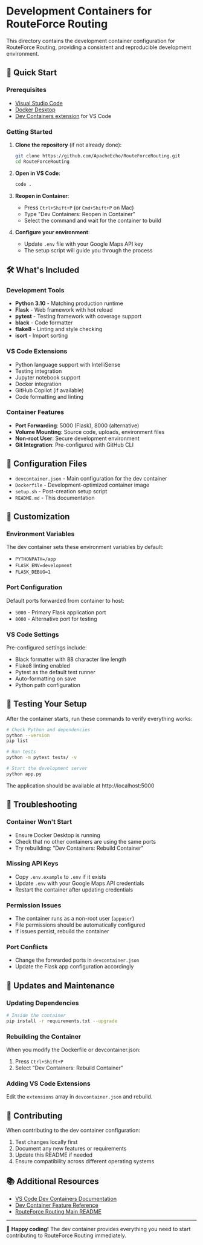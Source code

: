 # Development Containers for RouteForce Routing

This directory contains the development container configuration for RouteForce Routing, providing a consistent and reproducible development environment.

## 🚀 Quick Start

### Prerequisites

- [Visual Studio Code](https://code.visualstudio.com/)
- [Docker Desktop](https://www.docker.com/products/docker-desktop/)
- [Dev Containers extension](https://marketplace.visualstudio.com/items?itemName=ms-vscode-remote.remote-containers) for VS Code

### Getting Started

1. **Clone the repository** (if not already done):
   ```bash
   git clone https://github.com/ApacheEcho/RouteForceRouting.git
   cd RouteForceRouting
   ```

2. **Open in VS Code**:
   ```bash
   code .
   ```

3. **Reopen in Container**:
   - Press `Ctrl+Shift+P` (or `Cmd+Shift+P` on Mac)
   - Type "Dev Containers: Reopen in Container"
   - Select the command and wait for the container to build

4. **Configure your environment**:
   - Update `.env` file with your Google Maps API key
   - The setup script will guide you through the process

## 🛠️ What's Included

### Development Tools
- **Python 3.10** - Matching production runtime
- **Flask** - Web framework with hot reload
- **pytest** - Testing framework with coverage support
- **black** - Code formatter
- **flake8** - Linting and style checking
- **isort** - Import sorting

### VS Code Extensions
- Python language support with IntelliSense
- Testing integration
- Jupyter notebook support
- Docker integration
- GitHub Copilot (if available)
- Code formatting and linting

### Container Features
- **Port Forwarding**: 5000 (Flask), 8000 (alternative)
- **Volume Mounting**: Source code, uploads, environment files
- **Non-root User**: Secure development environment
- **Git Integration**: Pre-configured with GitHub CLI

## 📁 Configuration Files

- `devcontainer.json` - Main configuration for the dev container
- `Dockerfile` - Development-optimized container image
- `setup.sh` - Post-creation setup script
- `README.md` - This documentation

## 🔧 Customization

### Environment Variables

The dev container sets these environment variables by default:
- `PYTHONPATH=/app`
- `FLASK_ENV=development` 
- `FLASK_DEBUG=1`

### Port Configuration

Default ports forwarded from container to host:
- `5000` - Primary Flask application port
- `8000` - Alternative port for testing

### VS Code Settings

Pre-configured settings include:
- Black formatter with 88 character line length
- Flake8 linting enabled
- Pytest as the default test runner
- Auto-formatting on save
- Python path configuration

## 🧪 Testing Your Setup

After the container starts, run these commands to verify everything works:

```bash
# Check Python and dependencies
python --version
pip list

# Run tests
python -m pytest tests/ -v

# Start the development server
python app.py
```

The application should be available at http://localhost:5000

## 🐛 Troubleshooting

### Container Won't Start
- Ensure Docker Desktop is running
- Check that no other containers are using the same ports
- Try rebuilding: "Dev Containers: Rebuild Container"

### Missing API Keys
- Copy `.env.example` to `.env` if it exists
- Update `.env` with your Google Maps API credentials
- Restart the container after updating credentials

### Permission Issues
- The container runs as a non-root user (`appuser`)
- File permissions should be automatically configured
- If issues persist, rebuild the container

### Port Conflicts
- Change the forwarded ports in `devcontainer.json`
- Update the Flask app configuration accordingly

## 🔄 Updates and Maintenance

### Updating Dependencies
```bash
# Inside the container
pip install -r requirements.txt --upgrade
```

### Rebuilding the Container
When you modify the Dockerfile or devcontainer.json:
1. Press `Ctrl+Shift+P`
2. Select "Dev Containers: Rebuild Container"

### Adding VS Code Extensions
Edit the `extensions` array in `devcontainer.json` and rebuild.

## 🤝 Contributing

When contributing to the dev container configuration:

1. Test changes locally first
2. Document any new features or requirements
3. Update this README if needed
4. Ensure compatibility across different operating systems

## 📚 Additional Resources

- [VS Code Dev Containers Documentation](https://code.visualstudio.com/docs/devcontainers/containers)
- [Dev Container Feature Reference](https://containers.dev/features)
- [RouteForce Routing Main README](../README.md)

---

🎉 **Happy coding!** The dev container provides everything you need to start contributing to RouteForce Routing immediately.